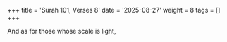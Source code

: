+++
title = 'Surah 101, Verses 8'
date = '2025-08-27'
weight = 8
tags = []
+++

And as for those whose scale is light,